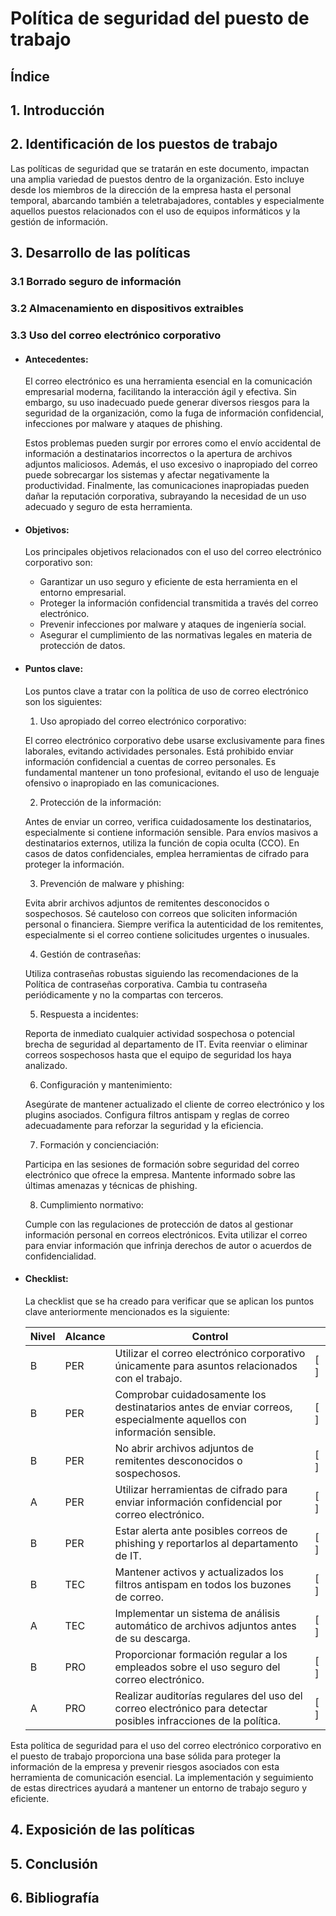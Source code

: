 # Política de seguridad del puesto de trabajo

## Índice

## 1. Introducción

## 2. Identificación de los puestos de trabajo

Las políticas de seguridad que se tratarán en este documento, impactan una amplia variedad de puestos dentro de la organización. Esto incluye desde los miembros de la dirección de la empresa hasta el personal temporal, abarcando también a teletrabajadores, contables y especialmente aquellos puestos relacionados con el uso de equipos informáticos y la gestión de información.

## 3. Desarrollo de las políticas

### 3.1 Borrado seguro de información

### 3.2 Almacenamiento en dispositivos extraibles

### 3.3 Uso del correo electrónico corporativo

- #### Antecedentes:

  El correo electrónico es una herramienta esencial en la comunicación empresarial moderna, facilitando la interacción ágil y efectiva. Sin embargo, su uso inadecuado puede generar diversos riesgos para la seguridad de la organización, como la fuga de información confidencial, infecciones por malware y ataques de phishing.

  Estos problemas pueden surgir por errores como el envío accidental de información a destinatarios incorrectos o la apertura de archivos adjuntos maliciosos. Además, el uso excesivo o inapropiado del correo puede sobrecargar los sistemas y afectar negativamente la productividad. Finalmente, las comunicaciones inapropiadas pueden dañar la reputación corporativa, subrayando la necesidad de un uso adecuado y seguro de esta herramienta.

- #### Objetivos:

  Los principales objetivos relacionados con el uso del correo electrónico corporativo son:

  - Garantizar un uso seguro y eficiente de esta herramienta en el entorno empresarial.
  - Proteger la información confidencial transmitida a través del correo electrónico.
  - Prevenir infecciones por malware y ataques de ingeniería social.
  - Asegurar el cumplimiento de las normativas legales en materia de protección de datos.

- #### Puntos clave:

  Los puntos clave a tratar con la política de uso de correo electrónico son los siguientes:

  1. Uso apropiado del correo electrónico corporativo:

  El correo electrónico corporativo debe usarse exclusivamente para fines laborales, evitando actividades personales.
  Está prohibido enviar información confidencial a cuentas de correo personales.
  Es fundamental mantener un tono profesional, evitando el uso de lenguaje ofensivo o inapropiado en las comunicaciones.

  2. Protección de la información:

  Antes de enviar un correo, verifica cuidadosamente los destinatarios, especialmente si contiene información sensible.
  Para envíos masivos a destinatarios externos, utiliza la función de copia oculta (CCO).
  En casos de datos confidenciales, emplea herramientas de cifrado para proteger la información.

  3. Prevención de malware y phishing:

  Evita abrir archivos adjuntos de remitentes desconocidos o sospechosos.
  Sé cauteloso con correos que soliciten información personal o financiera.
  Siempre verifica la autenticidad de los remitentes, especialmente si el correo contiene solicitudes urgentes o inusuales.

  4. Gestión de contraseñas:

  Utiliza contraseñas robustas siguiendo las recomendaciones de la Política de contraseñas corporativa.
  Cambia tu contraseña periódicamente y no la compartas con terceros.

  5. Respuesta a incidentes:

  Reporta de inmediato cualquier actividad sospechosa o potencial brecha de seguridad al departamento de IT.
  Evita reenviar o eliminar correos sospechosos hasta que el equipo de seguridad los haya analizado.

  6. Configuración y mantenimiento:

  Asegúrate de mantener actualizado el cliente de correo electrónico y los plugins asociados.
  Configura filtros antispam y reglas de correo adecuadamente para reforzar la seguridad y la eficiencia.

  7. Formación y concienciación:

  Participa en las sesiones de formación sobre seguridad del correo electrónico que ofrece la empresa.
  Mantente informado sobre las últimas amenazas y técnicas de phishing.

  8. Cumplimiento normativo:

  Cumple con las regulaciones de protección de datos al gestionar información personal en correos electrónicos.
  Evita utilizar el correo para enviar información que infrinja derechos de autor o acuerdos de confidencialidad.

- #### Checklist:

  La checklist que se ha creado para verificar que se aplican los puntos clave anteriormente mencionados es la siguiente:

  | Nivel | Alcance | Control                                                                                                              |     |
  | ----- | ------- | -------------------------------------------------------------------------------------------------------------------- | --- |
  | B     | PER     | Utilizar el correo electrónico corporativo únicamente para asuntos relacionados con el trabajo.                      | [ ] |
  | B     | PER     | Comprobar cuidadosamente los destinatarios antes de enviar correos, especialmente aquellos con información sensible. | [ ] |
  | B     | PER     | No abrir archivos adjuntos de remitentes desconocidos o sospechosos.                                                 | [ ] |
  | A     | PER     | Utilizar herramientas de cifrado para enviar información confidencial por correo electrónico.                        | [ ] |
  | B     | PER     | Estar alerta ante posibles correos de phishing y reportarlos al departamento de IT.                                  | [ ] |
  | B     | TEC     | Mantener activos y actualizados los filtros antispam en todos los buzones de correo.                                 | [ ] |
  | A     | TEC     | Implementar un sistema de análisis automático de archivos adjuntos antes de su descarga.                             | [ ] |
  | B     | PRO     | Proporcionar formación regular a los empleados sobre el uso seguro del correo electrónico.                           | [ ] |
  | A     | PRO     | Realizar auditorías regulares del uso del correo electrónico para detectar posibles infracciones de la política.     | [ ] |

Esta política de seguridad para el uso del correo electrónico corporativo en el puesto de trabajo proporciona una base sólida para proteger la información de la empresa y prevenir riesgos asociados con esta herramienta de comunicación esencial. La implementación y seguimiento de estas directrices ayudará a mantener un entorno de trabajo seguro y eficiente.

## 4. Exposición de las políticas

## 5. Conclusión

## 6. Bibliografía
